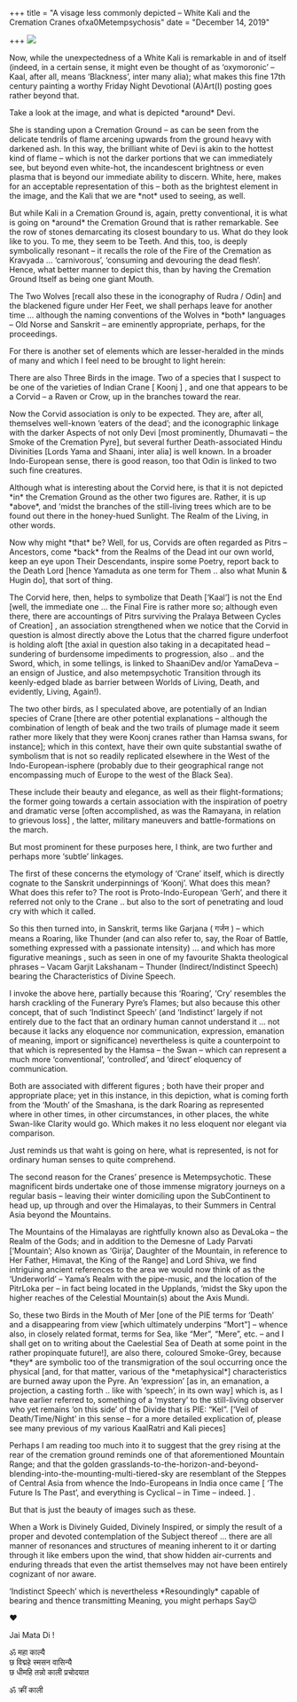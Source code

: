 +++
title = "A visage less commonly depicted – White Kali and the Cremation Cranes ofxa0Metempsychosis"
date = "December 14, 2019"

+++
![](https://aryaakasha.files.wordpress.com/2019/12/79328082_508878149724514_2366338723089481728_n.jpg?w=564)

Now, while the unexpectedness of a White Kali is remarkable in and of
itself (indeed, in a certain sense, it might even be thought of as
‘oxymoronic’ – Kaal, after all, means ‘Blackness’, inter many alia);
what makes this fine 17th century painting a worthy Friday Night
Devotional (A)Art(I) posting goes rather beyond that.

Take a look at the image, and what is depicted \*around\* Devi.

She is standing upon a Cremation Ground – as can be seen from the
delicate tendrils of flame arcening upwards from the ground heavy with
darkened ash. In this way, the brilliant white of Devi is akin to the
hottest kind of flame – which is not the darker portions that we can
immediately see, but beyond even white-hot, the incandescent brightness
or even plasma that is beyond our immediate ability to discern. White,
here, makes for an acceptable representation of this – both as the
brightest element in the image, and the Kali that we are \*not\* used to
seeing, as well.

But while Kali in a Cremation Ground is, again, pretty conventional, it
is what is going on \*around\* the Cremation Ground that is rather
remarkable. See the row of stones demarcating its closest boundary to
us. What do they look like to you. To me, they seem to be Teeth. And
this, too, is deeply symbolically resonant – it recalls the role of the
Fire of the Cremation as Kravyada … ‘carnivorous’, ‘consuming and
devouring the dead flesh’. Hence, what better manner to depict this,
than by having the Cremation Ground Itself as being one giant Mouth.

The Two Wolves \[recall also these in the iconography of Rudra / Odin\]
and the blackened figure under Her Feet, we shall perhaps leave for
another time … although the naming conventions of the Wolves in \*both\*
languages – Old Norse and Sanskrit – are eminently appropriate, perhaps,
for the proceedings.

For there is another set of elements which are lesser-heralded in the
minds of many and which I feel need to be brought to light herein:

There are also Three Birds in the image. Two of a species that I suspect
to be one of the varieties of Indian Crane \[ Koonj \] , and one that
appears to be a Corvid – a Raven or Crow, up in the branches toward the
rear.

Now the Corvid association is only to be expected. They are, after all,
themselves well-known ‘eaters of the dead’; and the iconographic linkage
with the darker Aspects of not only Devi \[most prominently, Dhumavati –
the Smoke of the Cremation Pyre\], but several further Death-associated
Hindu Divinities \[Lords Yama and Shaani, inter alia\] is well known. In
a broader Indo-European sense, there is good reason, too that Odin is
linked to two such fine creatures.

Although what is interesting about the Corvid here, is that it is not
depicted \*in\* the Cremation Ground as the other two figures are.
Rather, it is up \*above\*, and ‘midst the branches of the still-living
trees which are to be found out there in the honey-hued Sunlight. The
Realm of the Living, in other words.

Now why might \*that\* be? Well, for us, Corvids are often regarded as
Pitrs – Ancestors, come \*back\* from the Realms of the Dead int our own
world, keep an eye upon Their Descendants, inspire some Poetry, report
back to the Death Lord \[hence Yamaduta as one term for Them .. also
what Munin & Hugin do\], that sort of thing.

The Corvid here, then, helps to symbolize that Death \[‘Kaal’\] is not
the End \[well, the immediate one … the Final Fire is rather more so;
although even there, there are accountings of Pitrs surviving the
Pralaya Between Cycles of Creation\] , an association strengthened when
we notice that the Corvid in question is almost directly above the Lotus
that the charred figure underfoot is holding aloft \[the axial in
question also taking in a decapitated head – sundering of burdensome
impediments to progression, also .. and the Sword, which, in some
tellings, is linked to ShaaniDev and/or YamaDeva – an ensign of Justice,
and also metempsychotic Transition through its keenly-edged blade as
barrier between Worlds of Living, Death, and evidently, Living, Again!).

The two other birds, as I speculated above, are potentially of an Indian
species of Crane \[there are other potential explanations – although the
combination of length of beak and the two trails of plumage made it seem
rather more likely that they were Koonj cranes rather than Hamsa swans,
for instance\]; which in this context, have their own quite substantial
swathe of symbolism that is not so readily replicated elsewhere in the
West of the Indo-European-isphere (probably due to their geographical
range not encompassing much of Europe to the west of the Black Sea).

These include their beauty and elegance, as well as their
flight-formations; the former going towards a certain association with
the inspiration of poetry and dramatic verse \[often accomplished, as
was the Ramayana, in relation to grievous loss\] , the latter, military
maneuvers and battle-formations on the march.

But most prominent for these purposes here, I think, are two further and
perhaps more ‘subtle’ linkages.

The first of these concerns the etymology of ‘Crane’ itself, which is
directly cognate to the Sanskrit underpinnings of ‘Koonj’. What does
this mean? What does this refer to? The root is Proto-Indo-European
‘Gerh’, and there it referred not only to the Crane .. but also to the
sort of penetrating and loud cry with which it called.

So this then turned into, in Sanskrit, terms like Garjana ( गर्जन ) –
which means a Roaring, like Thunder (and can also refer to, say, the
Roar of Battle, something expressed with a passionate intensity) … and
which has more figurative meanings , such as seen in one of my favourite
Shakta theological phrases – Vacam Garjit Lakshanam – Thunder
(Indirect/Indistinct Speech) bearing the Characteristics of Divine
Speech.

I invoke the above here, partially because this ‘Roaring’, ‘Cry’
resembles the harsh crackling of the Funerary Pyre’s Flames; but also
because this other concept, that of such ‘Indistinct Speech’ (and
‘Indistinct’ largely if not entirely due to the fact that an ordinary
human cannot understand it … not because it lacks any eloquence nor
communication, expression, emanation of meaning, import or significance)
nevertheless is quite a counterpoint to that which is represented by the
Hamsa – the Swan – which can represent a much more ‘conventional’,
‘controlled’, and ‘direct’ eloquency of communication.

Both are associated with different figures ; both have their proper and
appropriate place; yet in this instance, in this depiction, what is
coming forth from the ‘Mouth’ of the Smashana, is the dark Roaring as
represented where in other times, in other circumstances, in other
places, the white Swan-like Clarity would go. Which makes it no less
eloquent nor elegant via comparison.

Just reminds us that waht is going on here, what is represented, is not
for ordinary human senses to quite comprehend.

The second reason for the Cranes’ presence is Metempsychotic. These
magnificent birds undertake one of those immense migratory journeys on a
regular basis – leaving their winter domiciling upon the SubContinent to
head up, up through and over the Himalayas, to their Summers in Central
Asia beyond the Mountains.

The Mountains of the Himalayas are rightfully known also as DevaLoka –
the Realm of the Gods; and in addition to the Demesne of Lady Parvati
\[‘Mountain’; Also known as ‘Girija’, Daughter of the Mountain, in
reference to Her Father, Himavat, the King of the Range\] and Lord
Shiva, we find intriguing ancient references to the area we would now
think of as the ‘Underworld’ – Yama’s Realm with the pipe-music, and the
location of the PitrLoka per – in fact being located in the Upplands,
‘midst the Sky upon the higher reaches of the Celestial Mountain(s)
about the Axis Mundi.

So, these two Birds in the Mouth of Mer \[one of the PIE terms for
‘Death’ and a disappearing from view \[which ultimately underpins
“Mort”\] – whence also, in closely related format, terms for Sea, like
“Mer”, “Mere”, etc. – and I shall get on to writing about the Caelestial
Sea of Death at some point in the rather propinquate future!\], are also
there, coloured Smoke-Grey, because \*they\* are symbolic too of the
transmigration of the soul occurring once the physical \[and, for that
matter, various of the \*metaphysical\*\] characteristics are burned
away upon the Pyre. An ‘expression’ \[as in, an emanation, a projection,
a casting forth .. like with ‘speech’, in its own way\] which is, as I
have earlier referred to, something of a ‘mystery’ to the still-living
observer who yet remains ‘on this side’ of the Divide that is PIE:
“Kel”. \[‘Veil of Death/Time/Night’ in this sense – for a more detailed
explication of, please see many previous of my various KaalRatri and
Kali pieces\]

Perhaps I am reading too much into it to suggest that the grey rising at
the rear of the cremation ground reminds one of that aforementioned
Mountain Range; and that the golden
grasslands-to-the-horizon-and-beyond-blending-into-the-mounting-multi-tiered-sky
are resemblant of the Steppes of Central Asia from whence the
Indo-Europeans in India once came \[ ‘The Future Is The Past’, and
everything is Cyclical – in Time – indeed. \] .

But that is just the beauty of images such as these.

When a Work is Divinely Guided, Divinely Inspired, or simply the result
of a proper and devoted contemplation of the Subject thereof … there are
all manner of resonances and structures of meaning inherent to it or
darting through it like embers upon the wind, that show hidden
air-currents and enduring threads that even the artist themselves may
not have been entirely cognizant of nor aware.

‘Indistinct Speech’ which is nevertheless \*Resoundingly\* capable of
bearing and thence transmitting Meaning, you might perhaps Say😉

❤

Jai Mata Di !

ॐ महा काल्यै  
छ विद्महे स्मसन वासिन्यै  
छ धीमहि तन्नो काली प्रचोदयात

ॐ क्रीं काली
